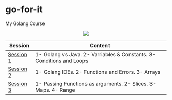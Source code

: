 # go-for-it
My Golang Course

<div style="text-align:center"><img src="../docs/Golang-Course.jpg" /></div>

<table>
<thead>
<tr>
<th>Session</th>
<th align="center">Content</th>
</tr>
</thead>
<tbody>
<tr>
<td><a href="/s1/s1.go">Session 1</a></td>
<td>1- Golang vs Java. 2- Varriables & Constants. 3- Conditions and Loops</td>
</tr>
<tr>
<td><a href="/s2/s2.go">Session 2</a></td>
<td>1- Golang IDEs. 2- Functions and Errors. 3- Arrays</td>
</tr>
<tr>
<td><a href="/s3/s3.go">Session 3</a></td>
<td>1- Passing Functions as arguments. 2- Slices. 3- Maps. 4- Range</td>
</tr>
</tbody>
</table>